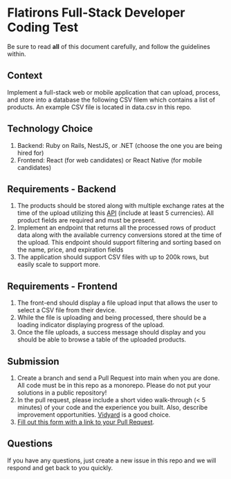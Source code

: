 # Flatirons Full-Stack Developer Coding Test

Be sure to read **all** of this document carefully, and follow the guidelines within.

## Context

Implement a full-stack web or mobile application that can upload, process, and store into a database the following CSV filem which contains a list of products. An example CSV file is located in data.csv in this repo.

## Technology Choice
1. Backend: Ruby on Rails, NestJS, or .NET (choose the one you are being hired for)
2. Frontend: React (for web candidates) or React Native (for mobile candidates)

## Requirements - Backend

1. The products should be stored along with multiple exchange rates at the time of the upload utilizing this [API](https://github.com/fawazahmed0/exchange-api) (include at least 5 currencies). All product fields are required and must be present.
2. Implement an endpoint that returns all the processed rows of product data along with the available currency conversions stored at the time of the upload. This endpoint should support filtering and sorting based on the name, price, and expiration fields
4. The application should support CSV files with up to 200k rows, but easily scale to support more.

## Requirements - Frontend
1. The front-end should display a file upload input that allows the user to select a CSV file from their device.
2. While the file is uploading and being processed, there should be a loading indicator displaying progress of the upload.
3. Once the file uploads, a success message should display and you should be able to browse a table of the uploaded products. 

## Submission

1. Create a branch and send a Pull Request into main when you are done. All code must be in this repo as a monorepo. Please do not put your solutions in a public repository!
2. In the pull request, please include a short video walk-through (< 5 minutes) of your code and the experience you built. Also, describe improvement opportunities. [Vidyard](https://www.vidyard.com/chrome-extension-screen-recording/?utm_source=google-ads&utm_medium=cpc&utm_campaign=ChromeExtensionScreenRecord&utm_content=Extention_ChromeExt&utm_term=computer%20screen%20recorder%20free_b&gclid=Cj0KCQiA0eOPBhCGARIsAFIwTs4sn5e2WT7CGOsil0csKejSIthegolcNF2hVsixwJIOXI1zKWW8eO4aAgoVEALw_wcB) is a good choice.
3. [Fill out this form with a link to your Pull Request](https://share.hsforms.com/1U_u8KkLWS6edbYxOoP64Dwse3g0). 

## Questions

If you have any questions, just create a new issue in this repo and we will respond and get back to you quickly.
